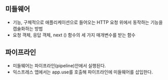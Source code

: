 ## 미들웨어
- 기능, 구체적으로 애플리케이션으로 들어오는 HTTP 요청 위에서 동작하는 기능을 캡슐화하는 방법
- 요청 객체, 응답 객체, next () 함수의 세 가지 매개변수를 받는 함수

## 파이프라인
- 미들웨어는 파이프라인(pipeline)안에서 실행된다.
- 익스프레스 앱에서는 app.use를 호출해 파이프라인에 미들웨어를 삽입한다.